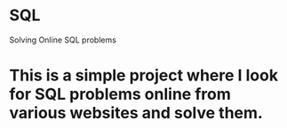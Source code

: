 # SQL
Solving Online SQL problems
# This is a simple project where I look for SQL problems online from various websites and solve them.
